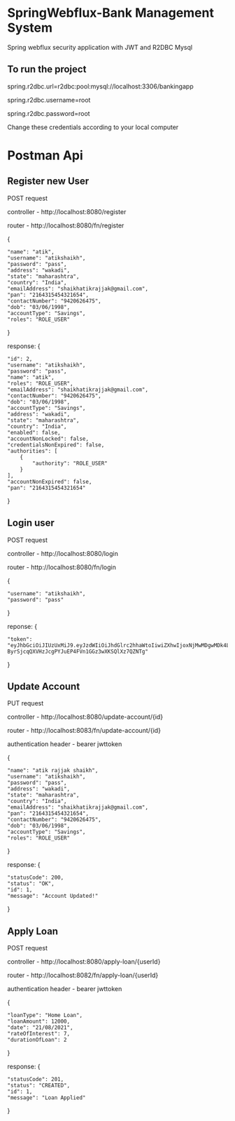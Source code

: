 
# SpringWebflux-Bank Management System
Spring webflux security application with JWT and R2DBC Mysql

 
## To run the project
spring.r2dbc.url=r2dbc:pool:mysql://localhost:3306/bankingapp

spring.r2dbc.username=root

spring.r2dbc.password=root

Change these credentials according to your local computer

 
# Postman Api
## Register new User

POST request

controller - http://localhost:8080/register

router - http://localhost:8080/fn/register

{

    "name": "atik",
	"username": "atikshaikh",
	"password": "pass",
	"address": "wakadi",
	"state": "maharashtra",
	"country": "India",
	"emailAddress": "shaikhatikrajjak@gmail.com",
	"pan": "2164315454321654",
	"contactNumber": "9420626475",
	"dob": "03/06/1998",
	"accountType": "Savings",
    "roles": "ROLE_USER"
}

response: 
{

    "id": 2,
    "username": "atikshaikh",
    "password": "pass",
    "name": "atik",
    "roles": "ROLE_USER",
    "emailAddress": "shaikhatikrajjak@gmail.com",
    "contactNumber": "9420626475",
    "dob": "03/06/1998",
    "accountType": "Savings",
    "address": "wakadi",
    "state": "maharashtra",
    "country": "India",
    "enabled": false,
    "accountNonLocked": false,
    "credentialsNonExpired": false,
    "authorities": [
        {
            "authority": "ROLE_USER"
        }
    ],
    "accountNonExpired": false,
    "pan": "2164315454321654"
}


## Login user

POST request

controller - http://localhost:8080/login

router - http://localhost:8080/fn/login
 

{

    "username": "atikshaikh",
    "password": "pass" 
}

reponse: 
{

    "token": "eyJhbGciOiJIUzUxMiJ9.eyJzdWIiOiJhdGlrc2hhaWtoIiwiZXhwIjoxNjMwMDgwMDk4LCJpYXQiOjE2MzAwNjIwOTh9.kykPWvVGVSqh2HcGBaH8eJA7SThlEVSxd15IVQy6O-ByrSjcqQXVHzJcgPYJuEP4FVn1GGz3wXKSQlXz7QZNTg"
}

## Update Account

PUT request

controller - http://localhost:8080/update-account/{id}

router - http://localhost:8083/fn/update-account/{id}

authentication header - bearer jwttoken
 

{

    "name": "atik rajjak shaikh",
	"username": "atikshaikh",
	"password": "pass",
	"address": "wakadi",
	"state": "maharashtra",
	"country": "India",
	"emailAddress": "shaikhatikrajjak@gmail.com",
	"pan": "2164315454321654",
	"contactNumber": "9420626475",
	"dob": "03/06/1998",
	"accountType": "Savings",
    "roles": "ROLE_USER"
}

response: 
{

    "statusCode": 200,
    "status": "OK",
    "id": 1,
    "message": "Account Updated!"
}

## Apply Loan

POST request

controller - http://localhost:8080/apply-loan/{userId}

router - http://localhost:8082/fn/apply-loan/{userId}

authentication header - bearer jwttoken

{

    "loanType": "Home Loan",
    "loanAmount": 12000,
    "date": "21/08/2021",
    "rateOfInterest": 7,
    "durationOfLoan": 2
}

response: 
{

    "statusCode": 201,
    "status": "CREATED",
    "id": 1,
    "message": "Loan Applied"
}
